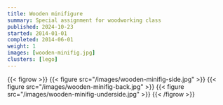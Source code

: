 ```yaml
---
title: Wooden minifigure
summary: Special assignment for woodworking class
published: 2024-10-23
started: 2014-01-01
completed: 2014-06-01
weight: 1
images: [wooden-minifig.jpg]
clusters: [lego]
---
```


{{< figrow >}}
    {{< figure src="/images/wooden-minifig-side.jpg" >}}
    {{< figure src="/images/wooden-minifig-back.jpg" >}}
    {{< figure src="/images/wooden-minifig-underside.jpg" >}}
{{< /figrow >}}
